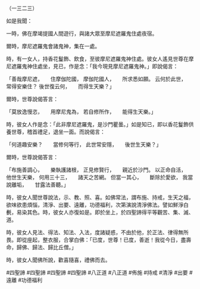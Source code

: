 （一三二三）

如是我聞：

一時，佛在摩竭提國人間遊行，與諸大眾至摩尼遮羅鬼住處夜宿。

爾時，摩尼遮羅鬼會諸鬼神，集在一處。

時，有一女人，持香花鬘飾、飲食，至彼摩尼遮羅鬼神住處。彼女人遙見世尊在摩尼遮羅鬼神住處坐，見已，作是念：「我今現見摩尼遮羅鬼神。」即說偈言：

「善哉摩尼遮，　　住摩伽陀國，
摩伽陀國人，　　所求悉如願。
云何於此世，　　常得安樂住？
後世復云何，　　而得生天樂？」

爾時，世尊說偈答言：

「莫放逸慢恣，　　用摩尼鬼為，
若自修所作，　　能得生天樂。」

時，彼女人作是念：「此非摩尼遮羅鬼，是沙門瞿曇。」如是知已，即以香花鬘飾供養世尊，稽首禮足，退坐一面。而說偈言：

「何道趣安樂？　　當修何等行，
此世常安隱，　　後世生天樂？」

爾時，世尊說偈答言：

「布施善調心，　　樂執護諸根，
正見修賢行，　　親近於沙門。
以正命自活，　　他世生天樂，
何用三十三，　　諸天之苦網。
但當一其心，　　斷除於愛欲，
我當說離垢，　　甘露法善聽。」

時，彼女人聞世尊說法，示、教、照、喜。如佛常法，謂布施、持戒，生天之福，欲味欲患煩惱，清淨、出要、遠離，功德福利，次第演說清淨佛法。譬如鮮淨白㲲，易染其色。時，彼女人亦復如是。即於坐上，於四聖諦得平等觀苦、集、滅、道。

時，彼女人見法、得法、知法、入法，度諸疑惑，不由於他，於正法、律得無所畏。即從座起，整衣服，合掌白佛：「已度，世尊！已度，善逝！我從今日，盡壽命，歸佛、歸法、歸比丘僧。」

時，彼女人聞佛所說，歡喜隨喜，禮佛而去。






#四聖諦
#四聖諦
#四聖諦
#四聖諦
#八正道
#八正道
#佈施
#持戒
#清淨
#出要
#遠離
#功德福利
